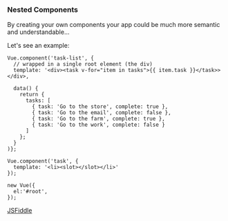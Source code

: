 ### Nested Components

By creating your own components your app could be much more semantic and understandable...

Let's see an example:

```
Vue.component('task-list', {
  // wrapped in a single root element (the div)
  template: '<div><task v-for="item in tasks">{{ item.task }}</task>></div>,

  data() {
    return {
      tasks: [
        { task: 'Go to the store', complete: true },
        { task: 'Go to the email', complete: false },
        { task: 'Go to the farm', complete: true },
        { task: 'Go to the work', complete: false }
      ]
    };
  }
)};

Vue.component('task', {
  template: '<li><slot></slot></li>'
});

new Vue({
  el:'#root',
});
```

[JSFiddle](https://jsfiddle.net/CruzJT/uyL0kxvm/2/)





